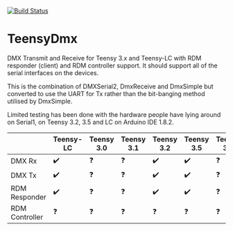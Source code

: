[![Build Status](https://travis-ci.org/chrisstaite/TeensyDmx.svg?branch=master)](https://travis-ci.org/chrisstaite/TeensyDmx)

TeensyDmx
=========

DMX Transmit and Receive for Teensy 3.x and Teensy-LC with RDM responder
(client) and RDM controller support.  It should support all of the serial
interfaces on the devices.

This is the combination of DMXSerial2, DmxReceive and DmxSimple but
converted to use the UART for Tx rather than the bit-banging method
utilised by DmxSimple.

Limited testing has been done with the hardware people have lying around
on Serial1, on Teensy 3.2, 3.5 and LC on Arduino IDE 1.8.2.

|               | Teensy-LC        | Teensy 3.0| Teensy 3.1| Teensy 3.2       | Teensy 3.5       | Teensy 3.6|
|---------------|------------------|-----------|-----------|------------------|------------------|-----------|
| DMX Rx        |:heavy_check_mark:|:question: |:question: |:heavy_check_mark:|:heavy_check_mark:|:question: |
| DMX Tx        |:heavy_check_mark:|:question: |:question: |:heavy_check_mark:|:heavy_check_mark:|:question: |
| RDM Responder |:heavy_check_mark:|:question: |:question: |:heavy_check_mark:|:heavy_check_mark:|:question: |
| RDM Controller|:question:        |:question: |:question: |:question:        |:question:        |:question: |
